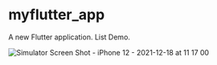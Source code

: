 # myflutter_app

A new Flutter application. List Demo.


![Simulator Screen Shot - iPhone 12 - 2021-12-18 at 11 17 00](https://user-images.githubusercontent.com/16608104/146630874-0b8eae51-9cc4-4797-b317-2bf0cdb5129b.png)
